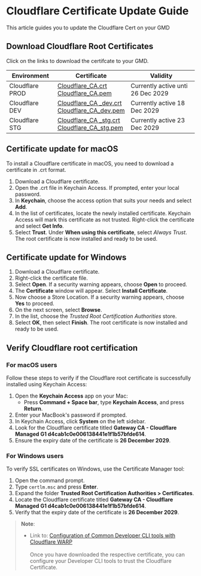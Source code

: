 <!-- !> This documentation is obsolete. Refer to [SHIP-HATS documentation](https://docs.developer.tech.gov.sg/docs/ship-hats-docs/) for more details. -->

# Cloudflare Certificate Update Guide

This article guides you to update the Cloudflare Cert on your GMD

## Download Cloudflare Root Certificates

Click on the links to download the certifcate to your GMD.

| Environment | Certificate | Validity |
| --- | --- |--- |
| Cloudflare PROD | [Cloudflare_CA.crt](https://seed-general-public-files.s3.ap-southeast-1.amazonaws.com/seed-cloudflare-root-certs/Cloudflare_CA.crt)<br>[Cloudflare_CA.pem](https://seed-general-public-files.s3.ap-southeast-1.amazonaws.com/seed-cloudflare-root-certs/Cloudflare_CA.pem) | Currently active unti 26 Dec 2029 |
| Cloudflare DEV | [Cloudflare_CA _dev.crt](https://seed-general-public-files.s3.ap-southeast-1.amazonaws.com/seed-cloudflare-root-certs/Cloudflare_CA_dev.crt)<br>[Cloudflare_CA_dev.pem](https://seed-general-public-files.s3.ap-southeast-1.amazonaws.com/seed-cloudflare-root-certs/Cloudflare_CA_dev.pem) | Currently active 18 Dec 2029 |
| Cloudflare STG |[Cloudflare_CA _stg.crt](https://seed-general-public-files.s3.ap-southeast-1.amazonaws.com/seed-cloudflare-root-certs/Cloudflare_CA_stg.crt)<br>[Cloudflare_CA_stg.pem](https://seed-general-public-files.s3.ap-southeast-1.amazonaws.com/seed-cloudflare-root-certs/Cloudflare_CA_stg.pem) | Currently active 23 Dec 2029 |

## Certificate update for macOS

To install a Cloudflare certificate in macOS, you need to download a certificate in .crt format.
1.	Download a Cloudflare certificate.
2.	Open the .crt file in Keychain Access. If prompted, enter your local password.
3.	In **Keychain**, choose the access option that suits your needs and select **Add**.
4.	In the list of certificates, locate the newly installed certificate. Keychain Access will mark this certificate as not trusted. Right-click the certificate and select **Get Info**.
5.	Select **Trust**. Under **When using this certificate**, select _Always Trust_.
The root certificate is now installed and ready to be used.

## Certificate update for Windows

1.	Download a Cloudflare certificate.
2.	Right-click the certificate file.
3.	Select **Open**. If a security warning appears, choose **Open** to proceed.
4.	The **Certificate** window will appear. Select **Install Certificate**.
5.	Now choose a Store Location. If a security warning appears, choose **Yes** to proceed.
6.	On the next screen, select **Browse**.
7.	In the list, choose the _Trusted Root Certification Authorities_ store.
8.	Select **OK**, then select **Finish**.
The root certificate is now installed and ready to be used.

## Verify Cloudflare root certification

### For macOS users

Follow these steps to verify if the Cloudflare root certificate is successfully installed using Keychain Access:

1. Open the **Keychain Access** app on your Mac:
   - Press **Command + Space bar**, type **Keychain Access**, and press **Return**.
2. Enter your MacBook's password if prompted.
3. In Keychain Access, click **System** on the left sidebar.
4. Look for the Cloudflare certificate titled **Gateway CA - Cloudflare Managed G1 d4cab1c0e006138441e1f1b57bfde614**.
5. Ensure the expiry date of the certificate is **26 December 2029**.

### For Windows users

To verify SSL certificates on Windows, use the Certificate Manager tool:

1. Open the command prompt.
2. Type `certlm.msc` and press **Enter**.
3. Expand the folder **Trusted Root Certification Authorities > Certificates**.
4. Locate the Cloudflare certificate titled **Gateway CA - Cloudflare Managed G1 d4cab1c0e006138441e1f1b57bfde614**.
5. Verify that the expiry date of the certificate is **26 December 2029**.


> **Note**:
>- Link to: [Configuration of Common Developer CLI tools with Cloudflare WARP](https://docs.developer.tech.gov.sg/docs/security-suite-for-engineering-endpoint-devices/support/configuration-of-common-developer-cli-tools-with-cloudflare-warp-guide)
<br><br>Once you have downloaded the respective certificate, you can configure your Developer CLI tools to trust the Cloudflare Certificate.
